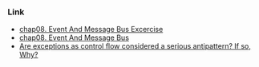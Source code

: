 ### Link
- [chap08. Event And Message Bus Excercise](https://github.com/cosmicpython/code/tree/chapter_08_events_and_message_bus_exercise)
- [chap08. Event And Message Bus](https://github.com/cosmicpython/code/tree/chapter_08_events_and_message_bus)
- [Are exceptions as control flow considered a serious antipattern? If so, Why?](https://softwareengineering.stackexchange.com/questions/189222/are-exceptions-as-control-flow-considered-a-serious-antipattern-if-so-why)